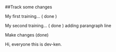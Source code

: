##Track some changes

My first training... ( done )

My second training... ( done )
    adding parangraph line

Make changes (done)

Hi, everyone this is dev-ken.